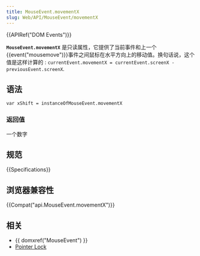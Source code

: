 ```yaml
---
title: MouseEvent.movementX
slug: Web/API/MouseEvent/movementX
---
```

{{APIRef("DOM Events")}}

**`MouseEvent.movementX`** 是只读属性，它提供了当前事件和上一个{{event("mousemove")}}事件之间鼠标在水平方向上的移动值。换句话说，这个值是这样计算的 : `currentEvent.movementX = currentEvent.screenX - previousEvent.screenX`.

## 语法

```plain
var xShift = instanceOfMouseEvent.movementX
```

### 返回值

一个数字

## 规范

{{Specifications}}

## 浏览器兼容性

{{Compat("api.MouseEvent.movementX")}}

## 相关

- {{ domxref("MouseEvent") }}
- [Pointer Lock](/zh-CN/docs/WebAPI/Pointer_Lock)
